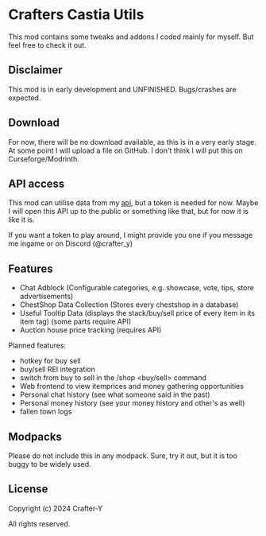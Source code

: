 # Crafters Castia Utils

This mod contains some tweaks and addons I coded mainly for myself. But feel free to check it out.

## Disclaimer

This mod is in early development and UNFINISHED. Bugs/crashes are expected.

## Download

For now, there will be no download available, as this is in a very early stage. At some point I will upload a file on GitHub. I don't think I will put this on Curseforge/Modrinth.

## API access

This mod can utilise data from my [api](https://github.com/Crafter-Y/castia-utils-api), but a token is needed for now. Maybe I will open this API up to the public or something like that, but for now it is like it is.

If you want a token to play around, I might provide you one if you message me ingame or on Discord (@crafter_y)

## Features

- Chat Adblock (Configurable categories, e.g. showcase, vote, tips, store advertisements)
- ChestShop Data Collection (Stores every chestshop in a database)
- Useful Tooltip Data (displays the stack/buy/sell price of every item in its item tag) (some parts require API)
- Auction house price tracking (requires API)

Planned features:

- hotkey for buy sell
- buy/sell REI integration
- switch from buy to sell in the /shop <buy/sell> command
- Web frontend to view itemprices and money gathering opportunities
- Personal chat history (see what someone said in the past)
- Personal money history (see your money history and other's as well)
- fallen town logs

## Modpacks

Please do not include this in any modpack. Sure, try it out, but it is too buggy to be widely used.

## License

Copyright (c) 2024 Crafter-Y

All rights reserved.